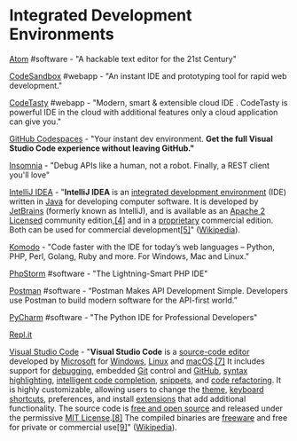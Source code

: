 # Integrated Development Environments

[Atom](https://atom.io/) \#software - "A hackable text editor for the 21st Century"

[CodeSandbox](https://codesandbox.io/) \#webapp - "An instant IDE and prototyping tool for rapid web development."

[CodeTasty](https://codetasty.com/) \#webapp - "Modern, smart & extensible cloud IDE. CodeTasty is powerful IDE in the cloud with additional features only a cloud application can give you."

[GitHub Codespaces](https://github.com/features/codespaces) - "Your instant dev environment. **Get the full Visual Studio Code experience without leaving GitHub."**

[Insomnia](https://insomnia.rest/) - "Debug APIs like a human, not a robot. Finally, a REST client you'll love"

[IntelliJ IDEA](https://www.jetbrains.com/idea/) - "**IntelliJ IDEA** is an [integrated development environment](https://en.wikipedia.org/wiki/Integrated_development_environment) \(IDE\) written in [Java](https://en.wikipedia.org/wiki/Java_%28programming_language%29) for developing computer software. It is developed by [JetBrains](https://en.wikipedia.org/wiki/JetBrains) \(formerly known as IntelliJ\), and is available as an [Apache 2 Licensed](https://en.wikipedia.org/wiki/Apache_2_License) community edition,[\[4\]](https://en.wikipedia.org/wiki/IntelliJ_IDEA#cite_note-4) and in a [proprietary](https://en.wikipedia.org/wiki/Proprietary_software) commercial edition. Both can be used for commercial development[\[5\]](https://en.wikipedia.org/wiki/IntelliJ_IDEA#cite_note-5)" \([Wikipedia](https://en.wikipedia.org/wiki/IntelliJ_IDEA)\).

[Komodo](https://www.activestate.com/products/komodo-ide/) - "Code faster with the IDE for today’s web languages – Python, PHP, Perl, Golang, Ruby and more. For Windows, Mac and Linux."

[PhpStorm](https://www.jetbrains.com/phpstorm/) \#software - "The Lightning-Smart PHP IDE"

[Postman](https://www.getpostman.com/) \#software - “Postman Makes API Development Simple. Developers use Postman to build modern software for the API-first world.”

[PyCharm](https://www.jetbrains.com/pycharm/) \#software - "The Python IDE for Professional Developers"

[Repl.it](https://repl.it/~)

[Visual Studio Code](https://code.visualstudio.com/) - "**Visual Studio Code** is a [source-code editor](https://en.wikipedia.org/wiki/Source-code_editor) developed by [Microsoft](https://en.wikipedia.org/wiki/Microsoft) for [Windows](https://en.wikipedia.org/wiki/Windows), [Linux](https://en.wikipedia.org/wiki/Linux) and [macOS](https://en.wikipedia.org/wiki/MacOS).[\[7\]](https://en.wikipedia.org/wiki/Visual_Studio_Code#cite_note-TechCrunch-7) It includes support for [debugging](https://en.wikipedia.org/wiki/Debugging), embedded [Git](https://en.wikipedia.org/wiki/Git) control and [GitHub](https://en.wikipedia.org/wiki/GitHub), [syntax highlighting](https://en.wikipedia.org/wiki/Syntax_highlighting), [intelligent code completion](https://en.wikipedia.org/wiki/Intelligent_code_completion), [snippets](https://en.wikipedia.org/wiki/Snippet_%28programming%29), and [code refactoring](https://en.wikipedia.org/wiki/Code_refactoring). It is highly customizable, allowing users to change the [theme](https://en.wikipedia.org/wiki/Theme_%28computing%29), [keyboard shortcuts](https://en.wikipedia.org/wiki/Keyboard_shortcut), preferences, and install [extensions](https://en.wikipedia.org/wiki/Plug-in_%28computing%29) that add additional functionality. The source code is [free and open source](https://en.wikipedia.org/wiki/Free_and_open_source) and released under the permissive [MIT License](https://en.wikipedia.org/wiki/MIT_License).[\[8\]](https://en.wikipedia.org/wiki/Visual_Studio_Code#cite_note-8) The compiled binaries are [freeware](https://en.wikipedia.org/wiki/Freeware) and free for private or commercial use[\[9\]](https://en.wikipedia.org/wiki/Visual_Studio_Code#cite_note-9)" \([Wikipedia](https://en.wikipedia.org/wiki/Visual_Studio_Code)\).

